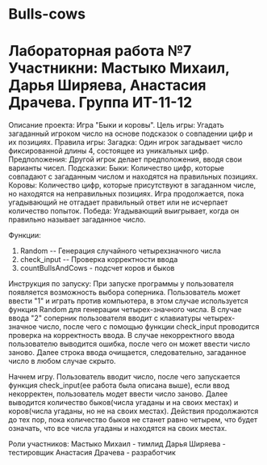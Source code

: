 # Bulls-cows
Лабораторная работа №7
Участникни: Мастыко Михаил, Дарья Ширяева, Анастасия Драчева. 
Группа ИТ-11-12
================
Описание проекта:
Игра "Быки и коровы".
Цель игры: Угадать загаданный игроком число на основе подсказок о совпадении цифр и их позициях.
Правила игры:
Загадка: Один игрок загадывает число фиксированной длины 4, состоящее из уникальных цифр.
Предположения: Другой игрок делает предположения, вводя свои варианты чисел.
Подсказки:
Быки: Количество цифр, которые совпадают с загаданным числом и находятся на правильных позициях.
Коровы: Количество цифр, которые присутствуют в загаданном числе, но находятся на неправильных позициях.
Игра продолжается, пока угадывающий не отгадает правильный ответ или не исчерпает количество попыток.
Победа: Угадывающий выигрывает, когда он правильно называет загаданное число.

Функции:
  1. Random -- Генерация случайного четырехзначного числа
  2. check_input -- Проверка корректности ввода
  3. countBullsAndCows - подсчет коров и быков

Инструкция по запуску:
При запуске программы у пользователя появляется возможность выбора соперника. Пользователь может ввести "1" и играть против компьютера, в этом случае используется функция Random для генерации четырех-значного числа. В случае ввода "2" соперник пользователя вводит с клавиатуры четырех-значное число, после чего с помощью функции check_input проводится проверка на корректность ввода. В случае некорректного ввода пользователю выводится ошибка, после чего он может ввести число заново. Далее строка ввода очищается, следовательно, загаданное число в любом случае скрыто.

Начнем игру. Пользователь вводит число, после чего запускается функция check_input(ее работа была описана выше), если ввод некорректен, пользователь модет ввести число заново. Далее выводится количество быков(числа угаданы и на своих местах) и коров(числа угаданы, но не на своих местах). Действия продолжаются до тех пор, пока количество быков не станет равно четырем, что будет означать, что все числа угаданы и находятся на своих местах.

Роли участников: 
  Мастыко Михаил - тимлид
  Дарья Ширяева - тестировщик
  Анастасия Драчева - разработчик
